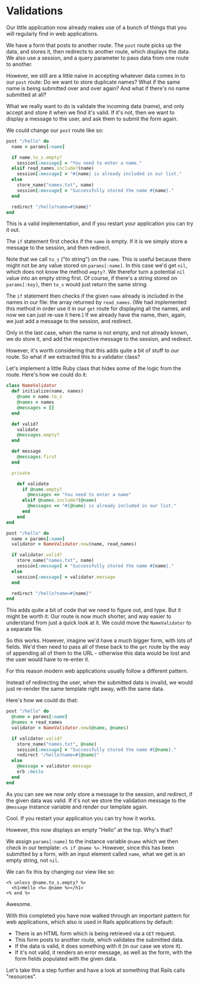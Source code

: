 # Validations

Our little application now already makes use of a bunch of things that you will
regularly find in web applications.

We have a form that posts to another route. The `post` route picks up the data,
and stores it, then redirects to another route, which displays the data. We also
use a session, and a query parameter to pass data from one route to another.

However, we still are a little naive in accepting whatever data comes in to our
`post` route: Do we want to store duplicate names? What if the same name is
being submitted over and over again? And what if there's no name submitted at
all?

What we really want to do is validate the incoming data (name), and only accept
and store it when we find it's valid. If it's not, then we want to display a
message to the user, and ask them to submit the form again.

We could change our `post` route like so:

```ruby
post "/hello" do
  name = params[:name]

  if name.to_s.empty?
    session[:message] = "You need to enter a name."
  elsif read_names.include?(name)
    session[:message] = "#{name} is already included in our list."
  else
    store_name("names.txt", name)
    session[:message] = "Successfully stored the name #{name}."
  end

  redirect "/hello?name=#{name}"
end
```

This is a valid implementation, and if you restart your application you
can try it out.

The `if` statement first checks if the `name` is empty. If it is we simply
store a message to the session, and then redirect.

Note that we call `to_s` ("to string") on the `name`. This is useful because
there might not be any value stored on `params[:name]`. In this case we'd get
`nil`, which does not know the method `empty?`. We therefor turn a potential
`nil` value into an empty string first.  Of course, if there's a string stored
on `params[:key]`, then `to_s` would just return the same string.

The `if` statement then checks if the given `name` already is included in the
names in our file: the array returned by `read_names`. (We had implemented this
method in order use it in our `get` route for displaying all the names, and now
we can just re-use it here.) If we already have the name, then, again, we just
add a message to the session, and redirect.

Only in the last case, when the name is not empty, and not already known,
we do store it, and add the respective message to the session, and redirect.

However, it's worth considering that this adds quite a bit of stuff to our
route. So what if we extracted this to a validator class?

Let's implement a little Ruby class that hides some of the logic from the
route. Here's how we could do it:

```ruby
class NameValidator
  def initialize(name, names)
    @name = name.to_s
    @names = names
    @messages = []
  end

  def valid?
    validate
    @messages.empty?
  end

  def message
    @messages.first
  end

  private

    def validate
      if @name.empty?
        @messages << "You need to enter a name"
      elsif @names.include?(@name)
        @messages << "#{@name} is already included in our list."
      end
    end
end

post "/hello" do
  name = params[:name]
  validator = NameValidator.new(name, read_names)

  if validator.valid?
    store_name("names.txt", name)
    session[:message] = "Successfully stored the name #{name}."
  else
    session[:message] = validator.message
  end

  redirect "/hello?name=#{name}"
end
```

This adds quite a bit of code that we need to figure out, and type. But it
might be worth it: Our route is now much shorter, and way easier to understand
from just a quick look at it. We could move the `NameValidator` to a separate
file.

So this works. However, imagine we'd have a much bigger form, with lots of
fields. We'd then need to pass all of these back to the `get` route by the
way of appending all of them to the URL - otherwise this data would be lost
and the user would have to re-enter it.

For this reason modern web applications usually follow a different pattern.

Instead of redirecting the user, when the submitted data is invalid, we would
just re-render the same template right away, with the same data.

Here's how we could do that:

```ruby
post "/hello" do
  @name = params[:name]
  @names = read_names
  validator = NameValidator.new(@name, @names)

  if validator.valid?
    store_name("names.txt", @name)
    session[:message] = "Successfully stored the name #{@name}."
    redirect "/hello?name=#{@name}"
  else
    @message = validator.message
    erb :hello
  end
end
```

As you can see we now only store a message to the session, and redirect, if
the given data was valid. If it's not we store the validation message to
the `@message` instance variable and render our template again.

Cool. If you restart your application you can try how it works.

However, this now displays an empty "Hello" at the top. Why's that?

We assign `params[:name]` to the instance variable `@name` which we then check
in our template: `<% if @name %>`. However, since this has been submitted by a
form, with an input element called `name`, what we get is an empty string, not
`nil`.

We can fix this by changing our view like so:

```erb
<% unless @name.to_s.empty? %>
  <h1>Hello <%= @name %></h1>
<% end %>
```

Awesome.

With this completed you have now walked through an important pattern for web
applications, which also is used in Rails applications by default:

* There is an HTML form which is being retrieved via a `GET` request.
* This form posts to another route, which validates the submitted data.
* If the data is valid, it does something with it (in our case we store it).
* If it's not valid, it renders an error message, as well as the form,
  with the form fields populated with the given data.

Let's take this a step further and have a look at something that Rails
calls "resources".
